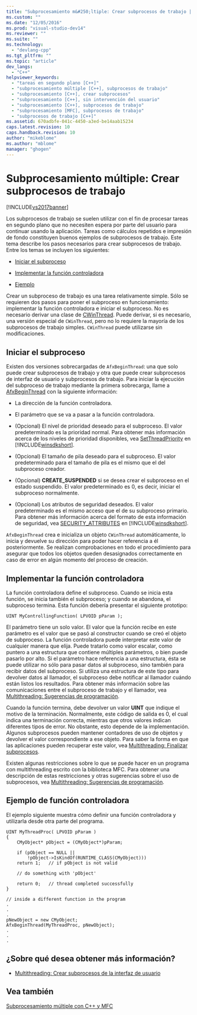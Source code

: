 ```yaml
---
title: "Subprocesamiento m&#250;ltiple: Crear subprocesos de trabajo | Microsoft Docs"
ms.custom: ""
ms.date: "12/05/2016"
ms.prod: "visual-studio-dev14"
ms.reviewer: ""
ms.suite: ""
ms.technology: 
  - "devlang-cpp"
ms.tgt_pltfrm: ""
ms.topic: "article"
dev_langs: 
  - "C++"
helpviewer_keywords: 
  - "tareas en segundo plano [C++]"
  - "subprocesamiento múltiple [C++], subprocesos de trabajo"
  - "subprocesamiento [C++], crear subprocesos"
  - "subprocesamiento [C++], sin intervención del usuario"
  - "subprocesamiento [C++], subprocesos de trabajo"
  - "subprocesamiento [MFC], subprocesos de trabajo"
  - "subprocesos de trabajo [C++]"
ms.assetid: 670adbfe-041c-4450-a3ed-be14aab15234
caps.latest.revision: 10
caps.handback.revision: 10
author: "mikeblome"
ms.author: "mblome"
manager: "ghogen"
---
```

# Subprocesamiento m&#250;ltiple: Crear subprocesos de trabajo
[!INCLUDE[vs2017banner](../../assembler/inline/includes/vs2017banner.md)]

Los subprocesos de trabajo se suelen utilizar con el fin de procesar tareas en segundo plano que no necesiten espera por parte del usuario para continuar usando la aplicación.  Tareas como cálculos repetidos e impresión de fondo constituyen buenos ejemplos de subprocesos de trabajo.  Este tema describe los pasos necesarios para crear subprocesos de trabajo.  Entre los temas se incluyen los siguientes:  
  
-   [Iniciar el subproceso](#_core_starting_the_thread)  
  
-   [Implementar la función controladora](#_core_implementing_the_controlling_function)  
  
-   [Ejemplo](#_core_controlling_function_example)  
  
 Crear un subproceso de trabajo es una tarea relativamente simple.  Sólo se requieren dos pasos para poner el subproceso en funcionamiento: implementar la función controladora e iniciar el subproceso.  No es necesario derivar una clase de [CWinThread](../../mfc/reference/cwinthread-class.md).  Puede derivar, si es necesario, una versión especial de `CWinThread`, pero no lo requiere la mayoría de los subprocesos de trabajo simples.  `CWinThread` puede utilizarse sin modificaciones.  
  
##  <a name="_core_starting_the_thread"></a> Iniciar el subproceso  
 Existen dos versiones sobrecargadas de `AfxBeginThread`: una que solo puede crear subprocesos de trabajo y otra que puede crear subprocesos de interfaz de usuario y subprocesos de trabajo.  Para iniciar la ejecución del subproceso de trabajo mediante la primera sobrecarga, llame a [AfxBeginThread](../Topic/AfxBeginThread.md) con la siguiente información:  
  
-   La dirección de la función controladora.  
  
-   El parámetro que se va a pasar a la función controladora.  
  
-   \(Opcional\) El nivel de prioridad deseado para el subproceso.  El valor predeterminado es la prioridad normal.  Para obtener más información acerca de los niveles de prioridad disponibles, vea [SetThreadPriority](http://msdn.microsoft.com/library/windows/desktop/ms686277) en [!INCLUDE[winsdkshort](../../atl/reference/includes/winsdkshort_md.md)].  
  
-   \(Opcional\) El tamaño de pila deseado para el subproceso.  El valor predeterminado para el tamaño de pila es el mismo que el del subproceso creador.  
  
-   \(Opcional\) **CREATE\_SUSPENDED** si se desea crear el subproceso en el estado suspendido.  El valor predeterminado es 0, es decir, iniciar el subproceso normalmente.  
  
-   \(Opcional\) Los atributos de seguridad deseados.  El valor predeterminado es el mismo acceso que el de su subproceso primario.  Para obtener más información acerca del formato de esta información de seguridad, vea [SECURITY\_ATTRIBUTES](http://msdn.microsoft.com/library/windows/desktop/aa379560) en [!INCLUDE[winsdkshort](../../atl/reference/includes/winsdkshort_md.md)].  
  
 `AfxBeginThread` crea e inicializa un objeto `CWinThread` automáticamente, lo inicia y devuelve su dirección para poder hacer referencia a él posteriormente.  Se realizan comprobaciones en todo el procedimiento para asegurar que todos los objetos queden desasignados correctamente en caso de error en algún momento del proceso de creación.  
  
##  <a name="_core_implementing_the_controlling_function"></a> Implementar la función controladora  
 La función controladora define el subproceso.  Cuando se inicia esta función, se inicia también el subproceso; y cuando se abandona, el subproceso termina.  Esta función debería presentar el siguiente prototipo:  
  
```  
UINT MyControllingFunction( LPVOID pParam );  
```  
  
 El parámetro tiene un solo valor.  El valor que la función recibe en este parámetro es el valor que se pasó al constructor cuando se creó el objeto de subproceso.  La función controladora puede interpretar este valor de cualquier manera que elija.  Puede tratarlo como valor escalar, como puntero a una estructura que contiene múltiples parámetros, o bien puede pasarlo por alto.  Si el parámetro hace referencia a una estructura, ésta se puede utilizar no sólo para pasar datos al subproceso, sino también para recibir datos del subproceso.  Si utiliza una estructura de este tipo para devolver datos al llamador, el subproceso debe notificar al llamador cuándo están listos los resultados.  Para obtener más información sobre las comunicaciones entre el subproceso de trabajo y el llamador, vea [Multithreading: Sugerencias de programación](../../parallel/multithreading-programming-tips.md).  
  
 Cuando la función termina, debe devolver un valor **UINT** que indique el motivo de la terminación.  Normalmente, este código de salida es 0, el cual indica una terminación correcta, mientras que otros valores indican diferentes tipos de error.  No obstante, esto depende de la implementación.  Algunos subprocesos pueden mantener contadores de uso de objetos y devolver el valor correspondiente a ese objeto.  Para saber la forma en que las aplicaciones pueden recuperar este valor, vea [Multithreading: Finalizar subprocesos](../../parallel/multithreading-terminating-threads.md).  
  
 Existen algunas restricciones sobre lo que se puede hacer en un programa con multithreading escrito con la biblioteca MFC.  Para obtener una descripción de estas restricciones y otras sugerencias sobre el uso de subprocesos, vea [Multithreading: Sugerencias de programación](../../parallel/multithreading-programming-tips.md).  
  
##  <a name="_core_controlling_function_example"></a> Ejemplo de función controladora  
 El ejemplo siguiente muestra cómo definir una función controladora y utilizarla desde otra parte del programa.  
  
```  
UINT MyThreadProc( LPVOID pParam )  
{  
    CMyObject* pObject = (CMyObject*)pParam;  
  
    if (pObject == NULL ||  
        !pObject->IsKindOf(RUNTIME_CLASS(CMyObject)))  
    return 1;   // if pObject is not valid  
  
    // do something with 'pObject'  
  
    return 0;   // thread completed successfully  
}  
  
// inside a different function in the program  
.  
.  
.  
pNewObject = new CMyObject;  
AfxBeginThread(MyThreadProc, pNewObject);  
.  
.  
.  
```  
  
## ¿Sobre qué desea obtener más información?  
  
-   [Multithreading: Crear subprocesos de la interfaz de usuario](../../parallel/multithreading-creating-user-interface-threads.md)  
  
## Vea también  
 [Subprocesamiento múltiple con C\+\+ y MFC](../../parallel/multithreading-with-cpp-and-mfc.md)